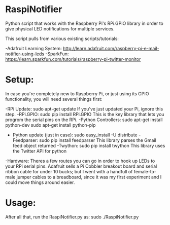RaspiNotifier
=============

Python script that works with the Raspberry Pi's RPi.GPIO library in order to give physical LED notifications for multiple services.

This script pulls from various existing scripts/tutorials:

-Adafruit Learning System: http://learn.adafruit.com/raspberry-pi-e-mail-notifier-using-leds
-SparkFun: https://learn.sparkfun.com/tutorials/raspberry-pi-twitter-monitor

Setup:
======
In case you're completely new to Raspberry Pi, or just using its GPIO functionality, you will need several things first:

-RPi Update: sudo apt-get update
  If you've just updated your Pi, ignore this step.
-RPi.GPIO: sudo pip install RPi.GPIO
  This is the key library that lets you progrom the serial pins on the RPi.
-Python Controllers: sudo apt-get install python-dev
                     sudo apt-get install python-pip
- Python update (just in case): sudo easy_install -U distribute
-Feedparser: sudo pip install feedparser
    This library parses the Gmail feed object returned
-Twython: sudo pip install twython
    This library uses the Twitter API for python

-Hardware:
    Theres a few routes you can go in order to hook up LEDs to your RPi serial pins. Adafruit sells a Pi Cobbler breakout board and serial ribbon cable for under 10 bucks; but I went with a handfull of female-to-male jumper cables to a breadboard, since it was my first experiment and I could move things around easier.

Usage:
=======
After all that, run the RaspiNotifier.py as:
    sudo ./RaspiNotifier.py
